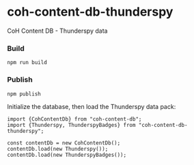 # coh-content-db-thunderspy
CoH Content DB - Thunderspy data

### Build
`npm run build`

### Publish
`npm publish`

Initialize the database, then load the Thunderspy data pack:
```
import {CohContentDb} from "coh-content-db";
import {Thunderspy, ThunderspyBadges} from "coh-content-db-thunderspy";

const contentDb = new CohContentDb();
contentDb.load(new Thunderspy());
contentDb.load(new ThunderspyBadges());
```
